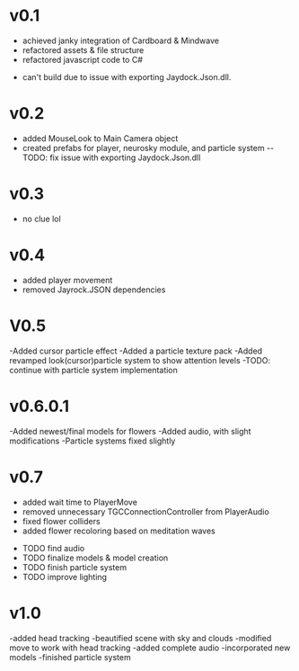 v0.1
=====
- achieved janky integration of Cardboard & Mindwave
- refactored assets & file structure
- refactored javascript code to C#
* can't build due to issue with exporting Jaydock.Json.dll.

v0.2
=====
- added MouseLook to Main Camera object
- created prefabs for player, neurosky module, and particle system
--TODO: fix issue with exporting Jaydock.Json.dll

v0.3
=====
- no clue lol

v0.4
=====
- added player movement
- removed Jayrock.JSON dependencies

V0.5
=====
-Added cursor particle effect
-Added a particle texture pack 
-Added revamped look(cursor)particle system to show attention levels
-TODO: continue with particle system implementation

v0.6.0.1
=====
-Added newest/final models for flowers
-Added audio, with slight modifications
-Particle systems fixed slightly

v0.7
=====
+ added wait time to PlayerMove
+ removed unnecessary TGCConnectionController from PlayerAudio
+ fixed flower colliders
+ added flower recoloring based on meditation waves
- TODO find audio
- TODO finalize models & model creation
- TODO finish particle system
- TODO improve lighting


v1.0
====
-added head tracking
-beautified scene with sky and clouds
-modified move to work with head tracking
-added complete audio
-incorporated new models
-finished particle system